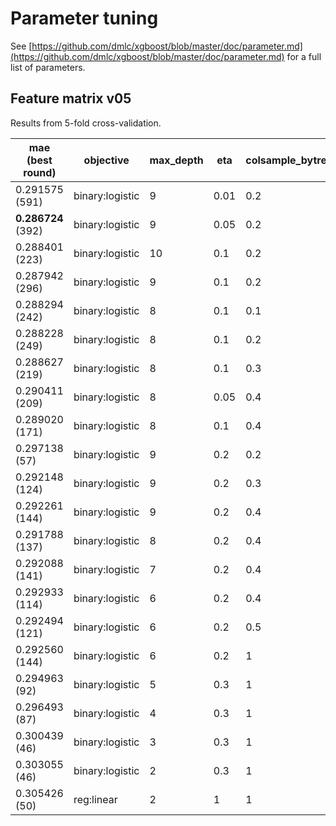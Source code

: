 # Parameter tuning

See [https://github.com/dmlc/xgboost/blob/master/doc/parameter.md](https://github.com/dmlc/xgboost/blob/master/doc/parameter.md)
for a full list of parameters.

## Feature matrix v05

Results from 5-fold cross-validation.

| mae (best round)    | objective       | max_depth | eta  | colsample_bytree |
| ------------------- | --------------- | --------- | ---- | ---------------- |
| 0.291575 (591)      | binary:logistic | 9         | 0.01 | 0.2              |
| **0.286724** (392)  | binary:logistic | 9         | 0.05 | 0.2              |
| 0.288401 (223)      | binary:logistic | 10        | 0.1  | 0.2              |
| 0.287942 (296)      | binary:logistic | 9         | 0.1  | 0.2              |
| 0.288294 (242)      | binary:logistic | 8         | 0.1  | 0.1              |
| 0.288228 (249)      | binary:logistic | 8         | 0.1  | 0.2              |
| 0.288627 (219)      | binary:logistic | 8         | 0.1  | 0.3              |
| 0.290411 (209)      | binary:logistic | 8         | 0.05 | 0.4              |
| 0.289020 (171)      | binary:logistic | 8         | 0.1  | 0.4              |
| 0.297138 (57)       | binary:logistic | 9         | 0.2  | 0.2              |
| 0.292148 (124)      | binary:logistic | 9         | 0.2  | 0.3              |
| 0.292261 (144)      | binary:logistic | 9         | 0.2  | 0.4              |
| 0.291788 (137)      | binary:logistic | 8         | 0.2  | 0.4              |
| 0.292088 (141)      | binary:logistic | 7         | 0.2  | 0.4              |
| 0.292933 (114)      | binary:logistic | 6         | 0.2  | 0.4              |
| 0.292494 (121)      | binary:logistic | 6         | 0.2  | 0.5              |
| 0.292560 (144)      | binary:logistic | 6         | 0.2  | 1                |
| 0.294963 (92)       | binary:logistic | 5         | 0.3  | 1                |
| 0.296493 (87)       | binary:logistic | 4         | 0.3  | 1                |
| 0.300439 (46)       | binary:logistic | 3         | 0.3  | 1                |
| 0.303055 (46)       | binary:logistic | 2         | 0.3  | 1                |
| 0.305426 (50)       | reg:linear      | 2         | 1    | 1                |
